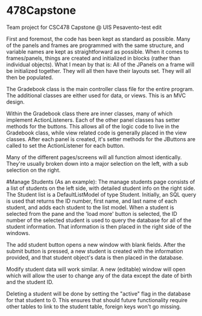 # 478Capstone
Team project for CSC478 Capstone @ UIS
Pesavento-test edit

First and foremost, the code has been kept as standard as possible.  Many of the panels and frames are programmed with the same structure, and variable names are kept as straightforward as possible.  When it comes to frames/panels, things are created and initialized in blocks (rather than individual objects).  What I mean by that is:  All of the JPanels on a frame will be initialized together.  They will all then have their layouts set.  They will all then be populated.  

The Gradebook class is the main controller class file for the entire program.  The additional classes are either used for data, or views.  This is an MVC design.

Within the Gradebook class there are inner classes, many of which implement ActionListeners.  Each of the other panel classes has setter methods for the buttons.  This allows all of the logic code to live in the Gradebook class, while view related code is generally placed in the view classes.  After each panel is created, it's setter methods for the JButtons are called to set the ActionListener for each button.

Many of the different pages/screens will all function almost identically.  They're usually broken down into a major selection on the left, with a sub selection on the right.  

#Manage Students (As an example):
The manage students page consists of a list of students on the left side, with detailed student info on the right side.  The Student list is a DefaultListModel of type Student.  Initially, an SQL query is used that returns the ID number, first name, and last name of each student, and adds each student to the list model.  When a student is selected from the pane and the 'load more' button is selected, the ID number of the selected student is used to query the database for all of the student information. That information is then placed in the right side of the windows.

The add student button opens a new window with blank fields.  After the submit button is pressed, a new student is created with the information provided, and that student object's data is then placed in the database.

Modify student data will work similar.  A new (editable) window will open which will allow the user to change any of the data except the date of birth and the student ID.

Deleting a student will be done by setting the "active" flag in the database for that student to 0.  This ensures that should future functionality require other tables to link to the student table, foreign keys won't go missing.
